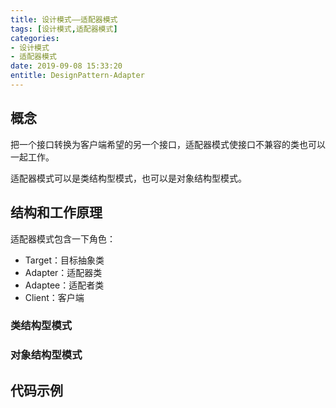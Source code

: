 ```yaml
---
title: 设计模式——适配器模式
tags: [设计模式,适配器模式]
categories:
- 设计模式
- 适配器模式
date: 2019-09-08 15:33:20
entitle: DesignPattern-Adapter
---
```


<!--more-->

## 概念

把一个接口转换为客户端希望的另一个接口，适配器模式使接口不兼容的类也可以一起工作。

适配器模式可以是类结构型模式，也可以是对象结构型模式。

## 结构和工作原理

适配器模式包含一下角色：
* Target：目标抽象类
* Adapter：适配器类
* Adaptee：适配者类
* Client：客户端

### 类结构型模式

### 对象结构型模式



## 代码示例
